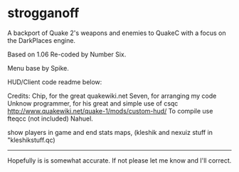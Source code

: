 # strogganoff
A backport of Quake 2's weapons and enemies to QuakeC with a focus on the DarkPlaces engine.

Based on 1.06 Re-coded by Number Six.

Menu base by Spike.

HUD/Client code readme below:

Credits:
Chip, for the great quakewiki.net
Seven, for arranging my code
Unknow programmer, for his great and simple use of csqc
http://www.quakewiki.net/quake-1/mods/custom-hud/
To compile use fteqcc (not included)
Nahuel.

show players in game and  end stats maps, (kleshik and nexuiz stuff in "kleshikstuff.qc)
************************************

Hopefully is is somewhat accurate. If not please let me know and I'll correct.
